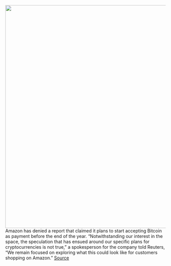 <img src='https://cdn.vox-cdn.com/thumbor/MWzk48PuelV84wdjBgx6lDJgJzI=/0x0:2040x1360/1200x800/filters:focal(857x517:1183x843)/cdn.vox-cdn.com/uploads/chorus_image/image/69637703/acastro_190920_1777_amazon_0002.0.0.jpg' width='700px' /><br/>
Amazon has denied a report that claimed it plans to start accepting Bitcoin as payment before the end of the year. “Notwithstanding our interest in the space, the speculation that has ensued around our specific plans for cryptocurrencies is not true,” a spokesperson for the company told Reuters, “We remain focused on exploring what this could look like for customers shopping on Amazon.”
<a href='https://www.theverge.com/2021/7/27/22595684/amazon-bitcoin-payments-denial'> Source <a/>